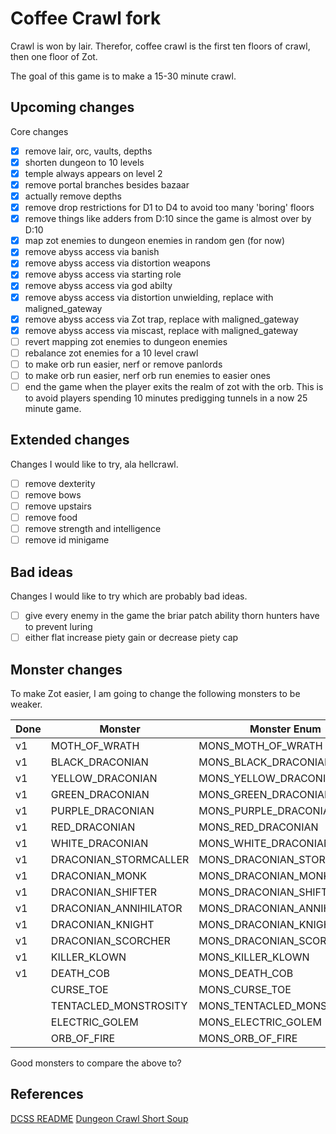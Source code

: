# Coffee Crawl fork

Crawl is won by lair. Therefor, coffee crawl is the first ten floors of crawl, then one floor of Zot.

The goal of this game is to make a 15-30 minute crawl.

## Upcoming changes

Core changes

- [x] remove lair, orc, vaults, depths
- [x] shorten dungeon to 10 levels
- [x] temple always appears on level 2
- [x] remove portal branches besides bazaar
- [x] actually remove depths
- [x] remove drop restrictions for D1 to D4 to avoid too many 'boring' floors
- [x] remove things like adders from D:10 since the game is almost over by D:10
- [x] map zot enemies to dungeon enemies in random gen (for now)
- [x] remove abyss access via banish
- [x] remove abyss access via distortion weapons
- [x] remove abyss access via starting role
- [x] remove abyss access via god abilty
- [x] remove abyss access via distortion unwielding, replace with maligned_gateway
- [x] remove abyss access via Zot trap, replace with maligned_gateway
- [x] remove abyss access via miscast, replace with maligned_gateway
- [ ] revert mapping zot enemies to dungeon enemies
- [ ] rebalance zot enemies for a 10 level crawl
- [ ] to make orb run easier, nerf or remove panlords
- [ ] to make orb run easier, nerf orb run enemies to easier ones
- [ ] end the game when the player exits the realm of zot with the orb. This is to avoid players spending 10 minutes predigging tunnels in a now 25 minute game.

## Extended changes

Changes I would like to try, ala hellcrawl.

- [ ] remove dexterity
- [ ] remove bows
- [ ] remove upstairs
- [ ] remove food
- [ ] remove strength and intelligence
- [ ] remove id minigame

## Bad ideas

Changes I would like to try which are probably bad ideas.

- [ ] give every enemy in the game the briar patch ability thorn hunters have to prevent luring
- [ ] either flat increase piety gain or decrease piety cap

## Monster changes

To make Zot easier, I am going to change the following monsters to be weaker.

| Done | Monster               | Monster Enum               | Proposesd Comparable  |
| ---- | --------------------- | -------------------------- | --------------------- |
| v1   | MOTH_OF_WRATH         | MONS_MOTH_OF_WRATH         | MONS_VAMPIRE_MOSQUITO |
| v1   | BLACK_DRACONIAN       | MONS_BLACK_DRACONIAN       | MONS_TENGU_WARRIOR    |
| v1   | YELLOW_DRACONIAN      | MONS_YELLOW_DRACONIAN      | MONS_ORC_WARRIOR      |
| v1   | GREEN_DRACONIAN       | MONS_GREEN_DRACONIAN       | MONS_ORC_WARRIOR      |
| v1   | PURPLE_DRACONIAN      | MONS_PURPLE_DRACONIAN      | MONS_ORC_WARRIOR      |
| v1   | RED_DRACONIAN         | MONS_RED_DRACONIAN         | MONS_ORC_WARRIOR      |
| v1   | WHITE_DRACONIAN       | MONS_WHITE_DRACONIAN       | MONS_ORC_WARRIOR      |
| v1   | DRACONIAN_STORMCALLER | MONS_DRACONIAN_STORMCALLER | MONS_DEATH_KNIGHT     |
| v1   | DRACONIAN_MONK        | MONS_DRACONIAN_MONK        | MONS_ORC_WARRIOR      |
| v1   | DRACONIAN_SHIFTER     | MONS_DRACONIAN_SHIFTER     | MONS_ORC_SORCERER     |
| v1   | DRACONIAN_ANNIHILATOR | MONS_DRACONIAN_ANNIHILATOR | MONS_DEEP_ELF_MAGE    |
| v1   | DRACONIAN_KNIGHT      | MONS_DRACONIAN_KNIGHT      | MONS_ORC_KNIGHT       |
| v1   | DRACONIAN_SCORCHER    | MONS_DRACONIAN_SCORCHER    | MONS_ORC_SORCERER     |
| v1   | KILLER_KLOWN          | MONS_KILLER_KLOWN          | MONS_RAKSHASA         |
| v1   | DEATH_COB             | MONS_DEATH_COB             | MONS_HUNGRY_GHOST     |
|      | CURSE_TOE             | MONS_CURSE_TOE             | MONS_EYE_OF_DRAINING  |
|      | TENTACLED_MONSTROSITY | MONS_TENTACLED_MONSTROSITY | MONS_UGLY_THING       |
|      | ELECTRIC_GOLEM        | MONS_ELECTRIC_GOLEM        | MONS_OGRE_MAGE        |
|      | ORB_OF_FIRE           | MONS_ORB_OF_FIRE           | MONS_EFREET           |

Good monsters to compare the above to?

## References

[DCSS README](https://github.com/crawl/crawl)
[Dungeon Crawl Short Soup](https://github.com/dcandido/crawl)
